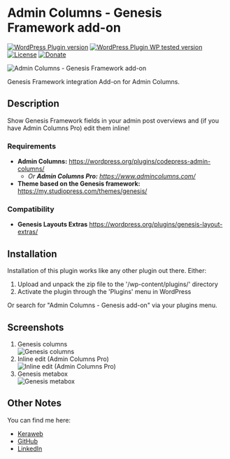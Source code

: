 # Admin Columns - Genesis Framework add-on
[![WordPress Plugin version](https://img.shields.io/wordpress/plugin/v/ac-addon-genesis.svg?style=flat)](https://wordpress.org/plugins/ac-addon-genesis/)
[![WordPress Plugin WP tested version](https://img.shields.io/wordpress/v/ac-addon-genesis.svg?style=flat)](https://wordpress.org/plugins/ac-addon-genesis/)
[![License](https://img.shields.io/badge/license-GPL--2.0%2B-green.svg)](https://github.com/JoryHogeveen/ac-addon-genesis/blob/master/license.txt)
[![Donate](https://img.shields.io/badge/Donate-PayPal-green.svg)](https://www.keraweb.nl/donate.php?for=ac-addon-genesis)

![Admin Columns - Genesis Framework add-on](https://raw.githubusercontent.com/JoryHogeveen/admincolumns-addon-genesis/master/.github/assets/banner-1544x500.jpg)  

Genesis Framework integration Add-on for Admin Columns.

## Description

Show Genesis Framework fields in your admin post overviews and (if you have Admin Columns Pro) edit them inline!

### Requirements

* **Admin Columns:** https://wordpress.org/plugins/codepress-admin-columns/
  * *Or **Admin Columns Pro:** https://www.admincolumns.com/*
* **Theme based on the Genesis framework:** https://my.studiopress.com/themes/genesis/

### Compatibility

* **Genesis Layouts Extras** https://wordpress.org/plugins/genesis-layout-extras/

## Installation

Installation of this plugin works like any other plugin out there. Either:

1. Upload and unpack the zip file to the '/wp-content/plugins/' directory
2. Activate the plugin through the 'Plugins' menu in WordPress

Or search for "Admin Columns - Genesis add-on" via your plugins menu.

## Screenshots

1. Genesis columns  
![Genesis columns](https://raw.githubusercontent.com/JoryHogeveen/admincolumns-addon-genesis/master/.github/assets/screenshot-1.jpg)  
2. Inline edit (Admin Columns Pro)  
![Inline edit (Admin Columns Pro)](https://raw.githubusercontent.com/JoryHogeveen/admincolumns-addon-genesis/master/.github/assets/screenshot-2.jpg)  
3. Genesis metabox  
![Genesis metabox](https://raw.githubusercontent.com/JoryHogeveen/admincolumns-addon-genesis/master/.github/assets/screenshot-3.jpg)  

## Other Notes

You can find me here:

*	[Keraweb](http://www.keraweb.nl/ "Keraweb")
*	[GitHub](https://github.com/JoryHogeveen/admincolumns-addon-members/)
*	[LinkedIn](https://nl.linkedin.com/in/joryhogeveen "LinkedIn profile")
